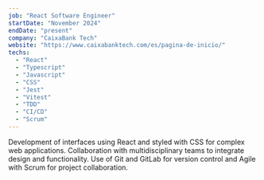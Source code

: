 ```yaml
---
job: "React Software Engineer"
startDate: "November 2024"
endDate: "present"
company: "CaixaBank Tech"
website: "https://www.caixabanktech.com/es/pagina-de-inicio/"
techs:
  - "React"
  - "Typescript"
  - "Javascript"
  - "CSS"
  - "Jest"
  - "Vitest"
  - "TDD"
  - "CI/CD"
  - "Scrum"
---
```


Development of interfaces using React and styled with CSS for complex web applications. Collaboration with multidisciplinary teams to integrate design and functionality. Use of Git and GitLab for version control and Agile with Scrum for project collaboration.
